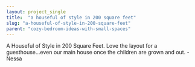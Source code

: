 ```yaml
---
layout: project_single
title:  "a houseful of style in 200 square feet"
slug: "a-houseful-of-style-in-200-square-feet"
parent: "cozy-bedroom-ideas-with-small-spaces"
---
```

A Houseful of Style in 200 Square Feet. Love the layout for a guesthouse...even our main house once the children are grown and out. - Nessa